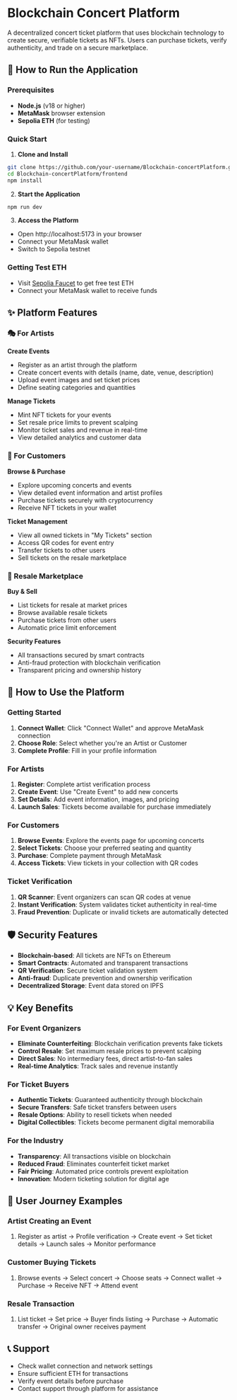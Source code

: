 # Blockchain Concert Platform

A decentralized concert ticket platform that uses blockchain technology to create secure, verifiable tickets as NFTs. Users can purchase tickets, verify authenticity, and trade on a secure marketplace.

## 🚀 How to Run the Application

### Prerequisites
- **Node.js** (v18 or higher)
- **MetaMask** browser extension
- **Sepolia ETH** (for testing)

### Quick Start

1. **Clone and Install**
```bash
git clone https://github.com/your-username/Blockchain-concertPlatform.git
cd Blockchain-concertPlatform/frontend
npm install
```

2. **Start the Application**
```bash
npm run dev
```

3. **Access the Platform**
- Open http://localhost:5173 in your browser
- Connect your MetaMask wallet
- Switch to Sepolia testnet

### Getting Test ETH
- Visit [Sepolia Faucet](https://sepoliafaucet.com) to get free test ETH
- Connect your MetaMask wallet to receive funds

## ✨ Platform Features

### 🎭 For Artists
**Create Events**
- Register as an artist through the platform
- Create concert events with details (name, date, venue, description)
- Upload event images and set ticket prices
- Define seating categories and quantities

**Manage Tickets**
- Mint NFT tickets for your events
- Set resale price limits to prevent scalping
- Monitor ticket sales and revenue in real-time
- View detailed analytics and customer data

### 🎫 For Customers
**Browse & Purchase**
- Explore upcoming concerts and events
- View detailed event information and artist profiles
- Purchase tickets securely with cryptocurrency
- Receive NFT tickets in your wallet

**Ticket Management**
- View all owned tickets in "My Tickets" section
- Access QR codes for event entry
- Transfer tickets to other users
- Sell tickets on the resale marketplace

### 🏪 Resale Marketplace
**Buy & Sell**
- List tickets for resale at market prices
- Browse available resale tickets
- Purchase tickets from other users
- Automatic price limit enforcement

**Security Features**
- All transactions secured by smart contracts
- Anti-fraud protection with blockchain verification
- Transparent pricing and ownership history

## 📱 How to Use the Platform

### Getting Started
1. **Connect Wallet**: Click "Connect Wallet" and approve MetaMask connection
2. **Choose Role**: Select whether you're an Artist or Customer
3. **Complete Profile**: Fill in your profile information

### For Artists
1. **Register**: Complete artist verification process
2. **Create Event**: Use "Create Event" to add new concerts
3. **Set Details**: Add event information, images, and pricing
4. **Launch Sales**: Tickets become available for purchase immediately

### For Customers
1. **Browse Events**: Explore the events page for upcoming concerts
2. **Select Tickets**: Choose your preferred seating and quantity
3. **Purchase**: Complete payment through MetaMask
4. **Access Tickets**: View tickets in your collection with QR codes

### Ticket Verification
1. **QR Scanner**: Event organizers can scan QR codes at venue
2. **Instant Verification**: System validates ticket authenticity in real-time
3. **Fraud Prevention**: Duplicate or invalid tickets are automatically detected

## 🛡️ Security Features

- **Blockchain-based**: All tickets are NFTs on Ethereum
- **Smart Contracts**: Automated and transparent transactions
- **QR Verification**: Secure ticket validation system
- **Anti-fraud**: Duplicate prevention and ownership verification
- **Decentralized Storage**: Event data stored on IPFS

## 💡 Key Benefits

### For Event Organizers
- **Eliminate Counterfeiting**: Blockchain verification prevents fake tickets
- **Control Resale**: Set maximum resale prices to prevent scalping
- **Direct Sales**: No intermediary fees, direct artist-to-fan sales
- **Real-time Analytics**: Track sales and revenue instantly

### For Ticket Buyers
- **Authentic Tickets**: Guaranteed authenticity through blockchain
- **Secure Transfers**: Safe ticket transfers between users
- **Resale Options**: Ability to resell tickets when needed
- **Digital Collectibles**: Tickets become permanent digital memorabilia

### For the Industry
- **Transparency**: All transactions visible on blockchain
- **Reduced Fraud**: Eliminates counterfeit ticket market
- **Fair Pricing**: Automated price controls prevent exploitation
- **Innovation**: Modern ticketing solution for digital age

## 🎯 User Journey Examples

### Artist Creating an Event
1. Register as artist → Profile verification → Create event → Set ticket details → Launch sales → Monitor performance

### Customer Buying Tickets
1. Browse events → Select concert → Choose seats → Connect wallet → Purchase → Receive NFT → Attend event

### Resale Transaction
1. List ticket → Set price → Buyer finds listing → Purchase → Automatic transfer → Original owner receives payment

## 📞 Support

- Check wallet connection and network settings
- Ensure sufficient ETH for transactions
- Verify event details before purchase
- Contact support through platform for assistance